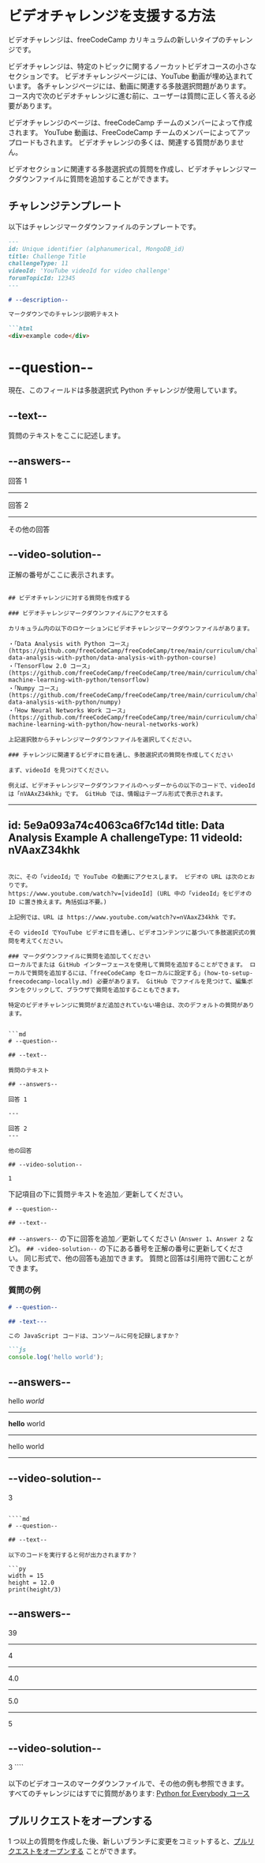 # ビデオチャレンジを支援する方法

ビデオチャレンジは、freeCodeCamp カリキュラムの新しいタイプのチャレンジです。

ビデオチャレンジは、特定のトピックに関するノーカットビデオコースの小さなセクションです。 ビデオチャレンジページには、YouTube 動画が埋め込まれています。 各チャレンジページには、動画に関連する多肢選択問題があります。 コース内で次のビデオチャレンジに進む前に、ユーザーは質問に正しく答える必要があります。

ビデオチャレンジのページは、freeCodeCamp チームのメンバーによって作成されます。 YouTube 動画は、FreeCodeCamp チームのメンバーによってアップロードもされます。 ビデオチャレンジの多くは、関連する質問がありません。

ビデオセクションに関連する多肢選択式の質問を作成し、ビデオチャレンジマークダウンファイルに質問を追加することができます。

## チャレンジテンプレート

以下はチャレンジマークダウンファイルのテンプレートです。

````md
---
id: Unique identifier (alphanumerical, MongoDB_id)
title: Challenge Title
challengeType: 11
videoId: 'YouTube videoId for video challenge'
forumTopicId: 12345
---

# --description--

マークダウンでのチャレンジ説明テキスト

```html
<div>example code</div>
````

# --question--

現在、このフィールドは多肢選択式 Python チャレンジが使用しています。

## --text--

質問のテキストをここに記述します。

## --answers--

回答 1

---

回答 2

---

その他の回答

## --video-solution--

正解の番号がここに表示されます。
````

## ビデオチャレンジに対する質問を作成する

### ビデオチャレンジマークダウンファイルにアクセスする

カリキュラム内の以下のロケーションにビデオチャレンジマークダウンファイルがあります。

・「Data Analysis with Python コース」(https://github.com/freeCodeCamp/freeCodeCamp/tree/main/curriculum/challenges/english/08-data-analysis-with-python/data-analysis-with-python-course)
・「TensorFlow 2.0 コース」(https://github.com/freeCodeCamp/freeCodeCamp/tree/main/curriculum/challenges/english/11-machine-learning-with-python/tensorflow)
・「Numpy コース」(https://github.com/freeCodeCamp/freeCodeCamp/tree/main/curriculum/challenges/english/08-data-analysis-with-python/numpy)
・「How Neural Networks Work コース」(https://github.com/freeCodeCamp/freeCodeCamp/tree/main/curriculum/challenges/english/11-machine-learning-with-python/how-neural-networks-work)

上記選択肢からチャレンジマークダウンファイルを選択してください。

### チャレンジに関連するビデオに目を通し、多肢選択式の質問を作成してください

まず、videoId を見つけてください。

例えば、ビデオチャレンジマークダウンファイルのヘッダーからの以下のコードで、videoIdは「nVAAxZ34khk」です。 GitHub では、情報はテーブル形式で表示されます。

````
---
id: 5e9a093a74c4063ca6f7c14d title: Data Analysis Example A challengeType: 11
videoId: nVAaxZ34khk
---
```

次に、その「videoId」で YouTube の動画にアクセスします。 ビデオの URL は次のとおりです。
https://www.youtube.com/watch?v=[videoId] (URL 中の「videoId」をビデオの ID に置き換えます。角括弧は不要。)

上記例では、URL は https://www.youtube.com/watch?v=nVAaxZ34khk です。

その videoId でYouTube ビデオに目を通し、ビデオコンテンツに基づいて多肢選択式の質問を考えてください。

### マークダウンファイルに質問を追加してください
ローカルでまたは GitHub インターフェースを使用して質問を追加することができます。 ローカルで質問を追加するには、「freeCodeCamp をローカルに設定する」(how-to-setup-freecodecamp-locally.md) 必要があります。 GitHub でファイルを見つけて、編集ボタンをクリックして、ブラウザで質問を追加することもできます。

特定のビデオチャレンジに質問がまだ追加されていない場合は、次のデフォルトの質問があります。


```md
# --question--

## --text--

質問のテキスト

## --answers--

回答 1

---

回答 2
---

他の回答

## --video-solution--

1
```

下記項目の下に質問テキストを追加／更新してください。

```
# --question--

## --text--
```

`## --answers--` の下に回答を追加／更新してください (`Answer 1`、`Answer 2` など)。 `## -video-solution--` の下にある番号を正解の番号に更新してください。 同じ形式で、他の回答も追加できます。 質問と回答は引用符で囲むことができます。

### 質問の例

````md
# --question--

## -text---

この JavaScript コードは、コンソールに何を記録しますか？

```js
console.log('hello world');
````

## --answers--

hello _world_

---

**hello** world

---

hello world

---

## --video-solution--

3
````

````md
# --question--

## --text--

以下のコードを実行すると何が出力されますか？

```py
width = 15
height = 12.0
print(height/3)
````

## --answers--

39

---

4

---

4.0

---

5.0

---

5

## --video-solution--

3 ````

以下のビデオコースのマークダウンファイルで、その他の例も参照できます。 すべてのチャレンジにはすでに質問があります: [Python for Everybody コース](https://github.com/freeCodeCamp/freeCodeCamp/tree/main/curriculum/challenges/english/07-scientific-computing-with-python/python-for-everybody)

## プルリクエストをオープンする

1 つ以上の質問を作成した後、新しいブランチに変更をコミットすると、[プルリクエストをオープンする](how-to-open-a-pull-request.md) ことができます。
